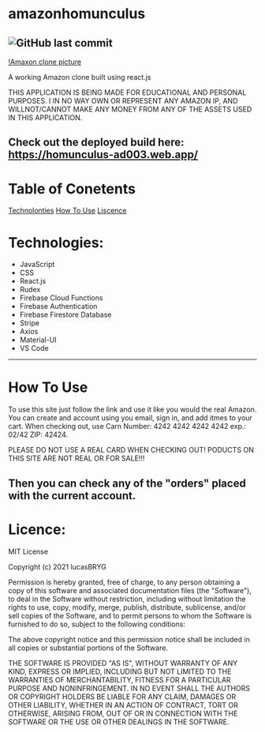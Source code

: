 # amazonhomunculus
![GitHub last commit](https://img.shields.io/github/last-commit/lucasBRYG/amazonhomunculus?style=plastic)
---

[!Amaxon clone picture]()

A working Amazon clone built using react.js

THIS APPLICATION IS BEING MADE FOR EDUCATIONAL AND PERSONAL PURPOSES. I IN NO WAY OWN OR REPRESENT ANY AMAZON IP, AND WILLNOT/CANNOT MAKE ANY MONEY FROM ANY OF THE ASSETS USED IN THIS APPLICATION.

Check out the deployed build here: https://homunculus-ad003.web.app/
---

# Table of Conetents

[Technolonties](#technologies)
[How To Use](#how-to-use)
[Liscence](#liscence)


# Technologies:

 - JavaScript
 - CSS
 - React.js
 - Rudex
 - Firebase Cloud Functions
 - Firebase Authentication
 - Firebase Firestore Database
 - Stripe
 - Axios
 - Material-UI
 - VS Code
---

# How To Use

To use this site just follow the link and use it like you would the real Amazon. You can create and account using you email, sign in, and add itmes to your cart. When checking out, use Carn Number: 4242 4242 4242 4242 exp.: 02/42 ZIP: 42424. 

PLEASE DO NOT USE A REAL CARD WHEN CHECKING OUT! PODUCTS ON THIS SITE ARE NOT REAL OR FOR SALE!!!

Then you can check any of the "orders" placed with the current account.
---

# Licence:

MIT License

Copyright (c) 2021 lucasBRYG

Permission is hereby granted, free of charge, to any person obtaining a copy
of this software and associated documentation files (the "Software"), to deal
in the Software without restriction, including without limitation the rights
to use, copy, modify, merge, publish, distribute, sublicense, and/or sell
copies of the Software, and to permit persons to whom the Software is
furnished to do so, subject to the following conditions:

The above copyright notice and this permission notice shall be included in all
copies or substantial portions of the Software.

THE SOFTWARE IS PROVIDED "AS IS", WITHOUT WARRANTY OF ANY KIND, EXPRESS OR
IMPLIED, INCLUDING BUT NOT LIMITED TO THE WARRANTIES OF MERCHANTABILITY,
FITNESS FOR A PARTICULAR PURPOSE AND NONINFRINGEMENT. IN NO EVENT SHALL THE
AUTHORS OR COPYRIGHT HOLDERS BE LIABLE FOR ANY CLAIM, DAMAGES OR OTHER
LIABILITY, WHETHER IN AN ACTION OF CONTRACT, TORT OR OTHERWISE, ARISING FROM,
OUT OF OR IN CONNECTION WITH THE SOFTWARE OR THE USE OR OTHER DEALINGS IN THE
SOFTWARE.